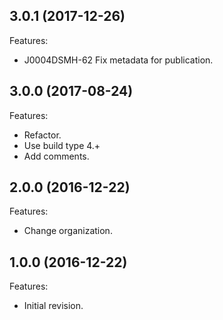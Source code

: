 [//]: # (Markdown)
[//]: # (Copyright 2017 IS2T. All rights reserved.)
[//]: # (For demonstration purpose only.)
[//]: # (IS2T PROPRIETARY. Use is subject to license terms.)


## 3.0.1 (2017-12-26)
Features:
  - J0004DSMH-62 Fix metadata for publication.
  
## 3.0.0 (2017-08-24)
Features:
  - Refactor.
  - Use build type 4.+
  - Add comments.

## 2.0.0 (2016-12-22)
Features:
  - Change organization.

## 1.0.0 (2016-12-22)
Features:
  - Initial revision.

